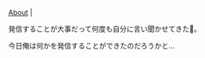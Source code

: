 <!DOCTYPE html><html><head><meta charSet="utf-8" class="next-head"/><link rel="preload" href="/_next/f1fa75f2-31bf-4b6c-9e72-b2e32134a0c7/page/post.js" as="script"/><link rel="preload" href="/_next/f1fa75f2-31bf-4b6c-9e72-b2e32134a0c7/page/_app.js" as="script"/><link rel="preload" href="/_next/f1fa75f2-31bf-4b6c-9e72-b2e32134a0c7/page/_error.js" as="script"/><link rel="preload" href="/_next/static/commons/main-4fd3a121c64608711d8c.js" as="script"/><meta charSet="utf-8"/><meta name="viewport" content="initial-scale=1.0, width=device-width"/><link rel="stylesheet" href="/_next/static/style.css"/></head><body><div id="__next"><main><a href="/about/">About</a> |<div><p>発信することが大事だって何度も自分に言い聞かせてきた。
今日俺は何かを発信することができたのだろうかと...</p>
</div><script src="/static/undefined"></script></main></div><div id="__next-error"></div><script>
          __NEXT_DATA__ = {"props":{"pageProps":{"post":{"title":"第三話 台湾一周の旅","date":20180723,"category":"自転車","bodyContent":"発信することが大事だって何度も自分に言い聞かせてきた\b。\n今日俺は何かを発信することができたのだろうかと...","bodyHtml":"\u003cp\u003e発信することが大事だって何度も自分に言い聞かせてきた\b。\n今日俺は何かを発信することができたのだろうかと...\u003c/p\u003e\n","preview":"発信することが大事だって何度も自分に言い聞かせてきた\b。\n今日俺は何かを発信することができたのだろうかと...","dir":"json","base":"sample3.json","ext":".json","sourceBase":"sample3.md","sourceExt":".md"}}},"page":"/post","pathname":"/post","query":{"path":"sample3.json"},"buildId":"f1fa75f2-31bf-4b6c-9e72-b2e32134a0c7","assetPrefix":"","nextExport":true,"err":null,"chunks":[]}
          module={}
          __NEXT_LOADED_PAGES__ = []
          __NEXT_LOADED_CHUNKS__ = []

          __NEXT_REGISTER_PAGE = function (route, fn) {
            __NEXT_LOADED_PAGES__.push({ route: route, fn: fn })
          }

          __NEXT_REGISTER_CHUNK = function (chunkName, fn) {
            __NEXT_LOADED_CHUNKS__.push({ chunkName: chunkName, fn: fn })
          }

          false
        </script><script async="" id="__NEXT_PAGE__/post" src="/_next/f1fa75f2-31bf-4b6c-9e72-b2e32134a0c7/page/post.js"></script><script async="" id="__NEXT_PAGE__/_app" src="/_next/f1fa75f2-31bf-4b6c-9e72-b2e32134a0c7/page/_app.js"></script><script async="" id="__NEXT_PAGE__/_error" src="/_next/f1fa75f2-31bf-4b6c-9e72-b2e32134a0c7/page/_error.js"></script><script src="/_next/static/commons/main-4fd3a121c64608711d8c.js" async=""></script></body></html>